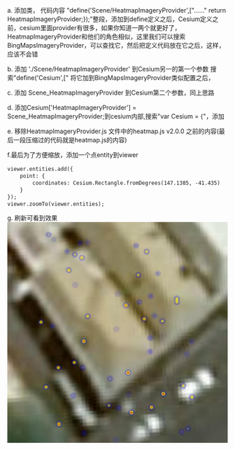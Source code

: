 a. 添加类， 代码内容 "define('Scene/HeatmapImageryProvider',["......" return HeatmapImageryProvider;});"整段，添加到define定义之后，Cesium定义之前，cesium里面provider有很多，如果你知道一两个就更好了，HeatmapImageryProvider和他们的角色相似，这里我们可以搜索BingMapsImageryProvider，可以查找它，然后把定义代码放在它之后，这样，应该不会错

b. 添加 './Scene/HeatmapImageryProvider' 到Cesium另一的第一个参数 搜索"define('Cesium',[" 将它加到BingMapsImageryProvider类似配置之后，

c. 添加 Scene_HeatmapImageryProvider 到Cesium第二个参数，同上思路

d. 添加Cesium['HeatmapImageryProvider'] = Scene_HeatmapImageryProvider;到cesium内部,搜索"var Cesium = {"，添加

e. 移除HeatmapImageryProvider.js 文件中的heatmap.js v2.0.0 之前的内容(最后一段压缩过的代码就是heatmap.js的内容)

f.最后为了方便缩放，添加一个点entity到viewer
```
viewer.entities.add({
	point: {
		coordinates: Cesium.Rectangle.fromDegrees(147.1385, -41.435)
	}
});
viewer.zoomTo(viewer.entities);
```

g. 刷新可看到效果
![img](cesium-heatmap.jpg)